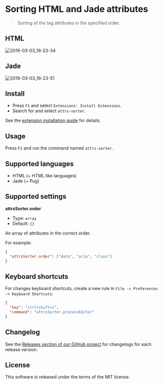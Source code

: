 # Sorting HTML and Jade attributes

> Sorting of the tag attributes in the specified order.

## HTML

![2016-03-03_16-23-34](https://cloud.githubusercontent.com/assets/7034281/13495536/5f4bf152-e15c-11e5-8031-62ca1a5709f2.gif)

## Jade

![2016-03-03_16-23-51](https://cloud.githubusercontent.com/assets/7034281/13495537/5f4fb1b6-e15c-11e5-8f55-fc8e2d60053c.gif)

## Install

  * Press `F1` and select `Extensions: Install Extensions`.
  * Search for and select `attrs-sorter`.

See the [extension installation guide](https://code.visualstudio.com/docs/editor/extension-gallery) for details.

## Usage

Press `F1` and run the command named `attrs-sorter`.

## Supported languages

  * HTML (+ HTML like languages)
  * Jade (+ Pug)

## Supported settings

**attrsSorter.order**

  * Type: `array`
  * Default: `{}`

An array of attributes in the correct order.

For example:

```json
{
  "attrsSorter.order": ["data", "aria", "class"]
}
```

## Keyboard shortcuts

For changes keyboard shortcuts, create a new rule in `File -> Preferences -> Keyboard Shortcuts`:

```json
{
  "key": "ctrl+shift+c",
  "command": "attrsSorter.processEditor"
}
```

## Changelog

See the [Releases section of our GitHub project](https://github.com/mrmlnc/vscode-attrs-sorter/releases) for changelogs for each release version.

## License

This software is released under the terms of the MIT license.
